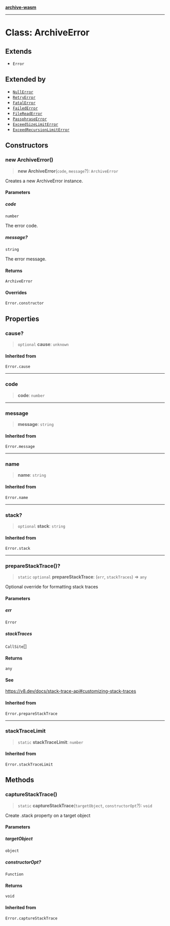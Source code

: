 [**archive-wasm**](../../README.md)

---

# Class: ArchiveError

## Extends

- `Error`

## Extended by

- [`NullError`](NullError.md)
- [`RetryError`](RetryError.md)
- [`FatalError`](FatalError.md)
- [`FailedError`](FailedError.md)
- [`FileReadError`](FileReadError.md)
- [`PassphraseError`](PassphraseError.md)
- [`ExceedSizeLimitError`](ExceedSizeLimitError.md)
- [`ExceedRecursionLimitError`](ExceedRecursionLimitError.md)

## Constructors

### new ArchiveError()

> **new ArchiveError**(`code`, `message`?): `ArchiveError`

Creates a new ArchiveError instance.

#### Parameters

##### code

`number`

The error code.

##### message?

`string`

The error message.

#### Returns

`ArchiveError`

#### Overrides

`Error.constructor`

## Properties

### cause?

> `optional` **cause**: `unknown`

#### Inherited from

`Error.cause`

---

### code

> **code**: `number`

---

### message

> **message**: `string`

#### Inherited from

`Error.message`

---

### name

> **name**: `string`

#### Inherited from

`Error.name`

---

### stack?

> `optional` **stack**: `string`

#### Inherited from

`Error.stack`

---

### prepareStackTrace()?

> `static` `optional` **prepareStackTrace**: (`err`, `stackTraces`) => `any`

Optional override for formatting stack traces

#### Parameters

##### err

`Error`

##### stackTraces

`CallSite`[]

#### Returns

`any`

#### See

https://v8.dev/docs/stack-trace-api#customizing-stack-traces

#### Inherited from

`Error.prepareStackTrace`

---

### stackTraceLimit

> `static` **stackTraceLimit**: `number`

#### Inherited from

`Error.stackTraceLimit`

## Methods

### captureStackTrace()

> `static` **captureStackTrace**(`targetObject`, `constructorOpt`?): `void`

Create .stack property on a target object

#### Parameters

##### targetObject

`object`

##### constructorOpt?

`Function`

#### Returns

`void`

#### Inherited from

`Error.captureStackTrace`
